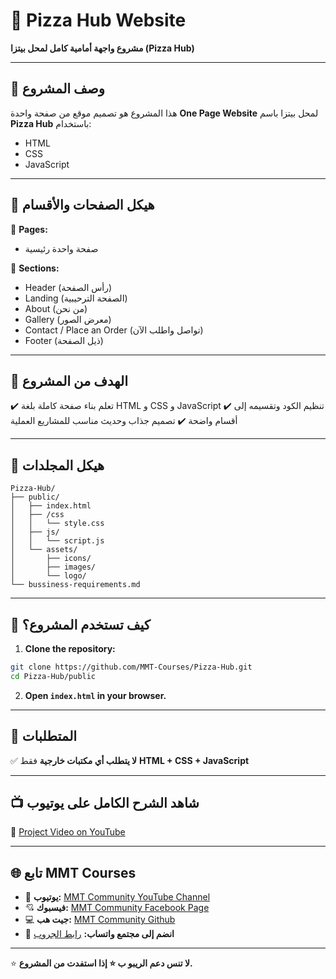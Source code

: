 # 🍕 Pizza Hub Website

**مشروع واجهة أمامية كامل لمحل بيتزا (Pizza Hub)**

---

## 📸 وصف المشروع

هذا المشروع هو تصميم موقع من صفحة واحدة **One Page Website** لمحل بيتزا باسم **Pizza Hub** باستخدام:

* HTML
* CSS
* JavaScript

---

## 🐂️ هيكل الصفحات والأقسام

🔗 **Pages:**

* صفحة واحدة رئيسية

🔗 **Sections:**

* Header (رأس الصفحة)
* Landing (الصفحة الترحيبية)
* About (من نحن)
* Gallery (معرض الصور)
* Contact / Place an Order (تواصل واطلب الآن)
* Footer (ذيل الصفحة)

---

## 🌟 الهدف من المشروع

✔️ تعلم بناء صفحة كاملة بلغة HTML و CSS و JavaScript
✔️ تنظيم الكود وتقسيمه إلى أقسام واضحة
✔️ تصميم جذاب وحديث مناسب للمشاريع العملية

---

## 📁 هيكل المجلدات

```
Pizza-Hub/
├── public/
│   ├── index.html
│   ├── /css
│   │   └── style.css
│   ├── js/
│   │   └── script.js
│   └── assets/
│       ├── icons/
│       ├── images/
│       └── logo/
└── bussiness-requirements.md
```

---

## 🚀 كيف تستخدم المشروع؟

1. **Clone the repository:**

```bash
git clone https://github.com/MMT-Courses/Pizza-Hub.git
cd Pizza-Hub/public
```

2. **Open `index.html` in your browser.**

---

## 📝 المتطلبات

✅ **لا يتطلب أي مكتبات خارجية**
فقط **HTML + CSS + JavaScript**

---

## 📺 شاهد الشرح الكامل على يوتيوب

🎥 [Project Video on YouTube](https://youtube.com/@MMT-Community)

---

## 🌐 تابع MMT Courses

* 🔴 **يوتيوب:** [MMT Community YouTube Channel](https://youtube.com/@MMT-Community)
* 💘 **فيسبوك:** [MMT Community Facebook Page](https://facebook.com/mmtsCommunity)
* 💻 **جيت هب:** [MMT Community Github](https://github.com/MMT-Community)
* 🤝 **انضم إلى مجتمع واتساب:** [رابط الجروب](https://chat.whatsapp.com/G8TJUOBcHrA2uX7iIFysvD)

---

⭐ **لا تنس دعم الريبو ب ⭐️ إذا استفدت من المشروع.**
